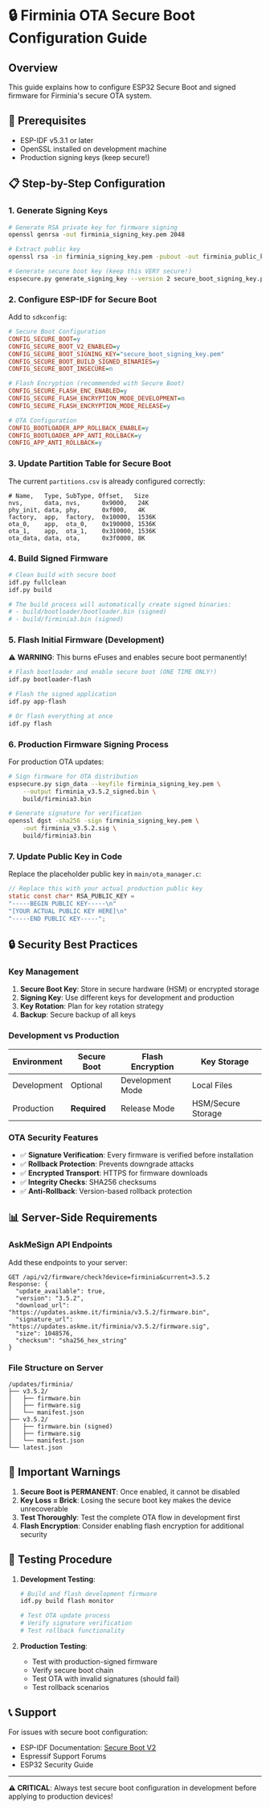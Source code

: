 # 🔒 Firminia OTA Secure Boot Configuration Guide

## Overview

This guide explains how to configure ESP32 Secure Boot and signed firmware for Firminia's secure OTA system.

## 🔑 Prerequisites

- ESP-IDF v5.3.1 or later
- OpenSSL installed on development machine
- Production signing keys (keep secure!)

## 📋 Step-by-Step Configuration

### 1. Generate Signing Keys

```bash
# Generate RSA private key for firmware signing
openssl genrsa -out firminia_signing_key.pem 2048

# Extract public key
openssl rsa -in firminia_signing_key.pem -pubout -out firminia_public_key.pem

# Generate secure boot key (keep this VERY secure!)
espsecure.py generate_signing_key --version 2 secure_boot_signing_key.pem
```

### 2. Configure ESP-IDF for Secure Boot

Add to `sdkconfig`:

```ini
# Secure Boot Configuration
CONFIG_SECURE_BOOT=y
CONFIG_SECURE_BOOT_V2_ENABLED=y
CONFIG_SECURE_BOOT_SIGNING_KEY="secure_boot_signing_key.pem"
CONFIG_SECURE_BOOT_BUILD_SIGNED_BINARIES=y
CONFIG_SECURE_BOOT_INSECURE=n

# Flash Encryption (recommended with Secure Boot)
CONFIG_SECURE_FLASH_ENC_ENABLED=y
CONFIG_SECURE_FLASH_ENCRYPTION_MODE_DEVELOPMENT=n
CONFIG_SECURE_FLASH_ENCRYPTION_MODE_RELEASE=y

# OTA Configuration
CONFIG_BOOTLOADER_APP_ROLLBACK_ENABLE=y
CONFIG_BOOTLOADER_APP_ANTI_ROLLBACK=y
CONFIG_APP_ANTI_ROLLBACK=y
```

### 3. Update Partition Table for Secure Boot

The current `partitions.csv` is already configured correctly:

```csv
# Name,   Type, SubType, Offset,   Size
nvs,      data, nvs,      0x9000,   24K
phy_init, data, phy,      0xf000,   4K
factory,  app,  factory,  0x10000,  1536K
ota_0,    app,  ota_0,    0x190000, 1536K  
ota_1,    app,  ota_1,    0x310000, 1536K
ota_data, data, ota,      0x3f0000, 8K
```

### 4. Build Signed Firmware

```bash
# Clean build with secure boot
idf.py fullclean
idf.py build

# The build process will automatically create signed binaries:
# - build/bootloader/bootloader.bin (signed)
# - build/firminia3.bin (signed)
```

### 5. Flash Initial Firmware (Development)

⚠️ **WARNING**: This burns eFuses and enables secure boot permanently!

```bash
# Flash bootloader and enable secure boot (ONE TIME ONLY!)
idf.py bootloader-flash

# Flash the signed application
idf.py app-flash

# Or flash everything at once
idf.py flash
```

### 6. Production Firmware Signing Process

For production OTA updates:

```bash
# Sign firmware for OTA distribution
espsecure.py sign_data --keyfile firminia_signing_key.pem \
    --output firminia_v3.5.2_signed.bin \
    build/firminia3.bin

# Generate signature for verification
openssl dgst -sha256 -sign firminia_signing_key.pem \
    -out firminia_v3.5.2.sig \
    build/firminia3.bin
```

### 7. Update Public Key in Code

Replace the placeholder public key in `main/ota_manager.c`:

```c
// Replace this with your actual production public key
static const char* RSA_PUBLIC_KEY = 
"-----BEGIN PUBLIC KEY-----\n"
"[YOUR ACTUAL PUBLIC KEY HERE]\n"
"-----END PUBLIC KEY-----";
```

## 🔒 Security Best Practices

### Key Management

1. **Secure Boot Key**: Store in secure hardware (HSM) or encrypted storage
2. **Signing Key**: Use different keys for development and production
3. **Key Rotation**: Plan for key rotation strategy
4. **Backup**: Secure backup of all keys

### Development vs Production

| Environment | Secure Boot | Flash Encryption | Key Storage |
|-------------|-------------|------------------|-------------|
| Development | Optional | Development Mode | Local Files |
| Production | **Required** | Release Mode | HSM/Secure Storage |

### OTA Security Features

- ✅ **Signature Verification**: Every firmware is verified before installation
- ✅ **Rollback Protection**: Prevents downgrade attacks
- ✅ **Encrypted Transport**: HTTPS for firmware downloads
- ✅ **Integrity Checks**: SHA256 checksums
- ✅ **Anti-Rollback**: Version-based rollback protection

## 📊 Server-Side Requirements

### AskMeSign API Endpoints

Add these endpoints to your server:

```
GET /api/v2/firmware/check?device=firminia&current=3.5.2
Response: {
  "update_available": true,
  "version": "3.5.2",
  "download_url": "https://updates.askme.it/firminia/v3.5.2/firmware.bin",
  "signature_url": "https://updates.askme.it/firminia/v3.5.2/firmware.sig",
  "size": 1048576,
  "checksum": "sha256_hex_string"
}
```

### File Structure on Server

```
/updates/firminia/
├── v3.5.2/
│   ├── firmware.bin
│   ├── firmware.sig
│   └── manifest.json
├── v3.5.2/
│   ├── firmware.bin (signed)
│   ├── firmware.sig
│   └── manifest.json
└── latest.json
```

## 🚨 Important Warnings

1. **Secure Boot is PERMANENT**: Once enabled, it cannot be disabled
2. **Key Loss = Brick**: Losing the secure boot key makes the device unrecoverable
3. **Test Thoroughly**: Test the complete OTA flow in development first
4. **Flash Encryption**: Consider enabling flash encryption for additional security

## 🧪 Testing Procedure

1. **Development Testing**:
   ```bash
   # Build and flash development firmware
   idf.py build flash monitor
   
   # Test OTA update process
   # Verify signature verification
   # Test rollback functionality
   ```

2. **Production Testing**:
   - Test with production-signed firmware
   - Verify secure boot chain
   - Test OTA with invalid signatures (should fail)
   - Test rollback scenarios

## 📞 Support

For issues with secure boot configuration:
- ESP-IDF Documentation: [Secure Boot V2](https://docs.espressif.com/projects/esp-idf/en/latest/esp32/security/secure-boot-v2.html)
- Espressif Support Forums
- ESP32 Security Guide

---

**⚠️ CRITICAL**: Always test secure boot configuration in development before applying to production devices!
